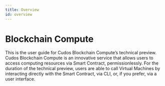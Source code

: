 ```yaml
---
title: Overview
id: overview
---
```


# Blockchain Compute

This is the user guide for Cudos Blockchain Compute’s technical preview. Cudos Blockchain Compute is an innovative service that allows users to access computing resources via Smart Contract, permissionlessly. For the duration of the technical preview, users are able to call Virtual Machines by interacting directly with the Smart Contract, via CLI, or, if you prefer, via a user interface. 
